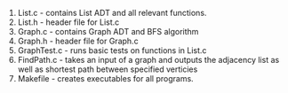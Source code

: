 1. List.c - contains List ADT and all relevant functions.
2. List.h - header file for List.c
3. Graph.c - contains Graph ADT and BFS algorithm
4. Graph.h - header file for Graph.c
5. GraphTest.c - runs basic tests on functions in List.c
6. FindPath.c - takes an input of a graph and outputs the adjacency list as well as shortest path between specified verticies
7. Makefile - creates executables for all programs.